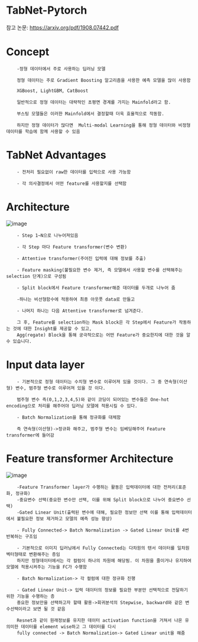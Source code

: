 # TabNet-Pytorch

참고 논문:  https://arxiv.org/pdf/1908.07442.pdf

# Concept 
        
        -정형 데이터에서 주로 사용하는 딥러닝 모델
        
        정형 데이터는 주로 Gradient Boosting 알고리즘을 사용한 예측 모델을 많이 사용함
        
        XGBoost, LightGBM, CatBoost
        
        일반적으로 정형 데이터는 대략적인 초평면 경계를 가지는 Mainfold라고 함.
        
        부스팅 모델들은 이러한 Mainfold에서 결정할때 더욱 효율적으로 작동함.
        
        하지만 정형 데이터가 많다면  Multi-modal Learning을 통해 정형 데이터와 비정형 데이터를 학습에 함께 사용할 수 있음
        
        
# TabNet Advantages


        - 전처리 필요없이 raw한 데이터를 입력으로 사용 가능함
        
        - 각 의사결정에서 어떤 feature를 사용할지를 선택함
        
# Architecture

![image](https://user-images.githubusercontent.com/104436260/233883575-2b54b2d8-9d6f-4643-907e-79ffeb770ad1.png)

        - Step 1~N으로 나누어져있음
        
        - 각 Step 마다 Feature transformer(변수 변환)
        
        - Attentive transformer(주어진 입력에 대해 정보를 추출)
        
        - Feature masking(불필요한 변수 제거, 즉 모델에서 사용할 변수를 선택해주는 selection 단계)으로 구성됨
        
        - Split block에서 Feature transformer해준 데이터를 두개로 나누어 줌
        
        -하나는 비선형함수에 적용하여 최종 아웃풋 data로 만들고
        
        - 나머지 하나는 다음 Attentive transformer로 넘겨준다.
        
        그 후, Feature를 selection하는 Mask block은 각 Step에서 Feature가 작동하는 것에 대한 Insight를 제공할 수 있고, 
        Agg(regate) Block을 통해 궁극적으로는 어떤 Feature가 중요한지에 대한 것을 알 수 있습니다.
        
        
# Input data layer


        - 기본적으로 정형 데이터는 수치형 변수로 이루어져 있을 것이다. 그 중 연속형(이산형) 변수, 범주형 변수로 이루어져 있을 것 이다.
        
        범주형 변수 즉(0,1,2,3,4,5)와 같이 코딩이 되어있는 변수들은 One-hot encoding으로 처리를 해주어야 딥러닝 모델에 적용시킬 수 있다.
        
        - Batch Normalization을 통해 정규화를 대체함
        
        즉 연속형(이산형)->정규화 해주고, 범주형 변수는 임베딩해주어 Feature transformer에 들어감

# Feature transformer Architecture

![image](https://user-images.githubusercontent.com/104436260/233886690-89eef217-4919-4e58-afd7-68f9cc82c64a.png)       

        -Feature Transformer layer가 수행하는 활동은 입력데이터에 대한 전처리(표준화, 정규화)
        -중요변수 선택(중요한 변수만 선택, 이를 위해 Split block으로 나누어 중요변수 선택)
        -Gated Linear Unit(출력된 변수에 대해, 필요한 정보만 선택 이를 통해 입력데이터에서 불필요한 정보 제거하고 모델의 예측 성능 향상)

        - Fully Connected-> Batch Normalization -> Gated Linear Unit를 4번 반복하는 구조임
        
        - 기본적으로 이미지 딥러닝에서 Fully Connected는 다차원의 텐서 데이터를 일차원 벡터형태로 변환해주는 층임
        하지만 정형데이터에서는 각 컬럼이 하나의 차원에 해당됨. 이 차원을 줄이거나 유지하여 모델에 적용시켜주는 기능을 FC가 수행함
        
        - Batch Normalization-> 각 컬럼에 대한 정규화 진행
        
        - Gated Linear Unit-> 입력 데이터의 정보를 필요한 부분만 선택적으로 전달하기 위한 기능을 수행하는 층
        중요한 정보만을 선택하고자 할때 활용->회귀분석의 Stepwise, backward와 같은 변수선택이라고 보면 될 것 같음
        
        Resnet과 같이 원래정보를 유지한 데이터 activation function을 거쳐서 나온 유의미한 데이터를 element wise하고 그 데이터를 다시 
        fully connected -> Batch Normalization-> Gated Linear unit을 해줌
        
